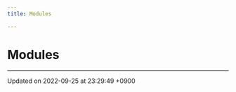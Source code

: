 ```yaml
---
title: Modules

---
```


# Modules







-------------------------------

Updated on 2022-09-25 at 23:29:49 +0900
